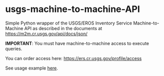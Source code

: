 # usgs-machine-to-machine-API
Simple Python wrapper of the USGS/EROS Inventory Service Machine-to-Machine API as described in the documents at https://m2m.cr.usgs.gov/api/docs/json/

**IMPORTANT**:
You must have machine-to-machine access to execute queries. 

You can order access here: https://ers.cr.usgs.gov/profile/access

See usage example [here](https://github.com/MrChebur/usgs-machine-to-machine-API/blob/master/UsageExample.py). 
